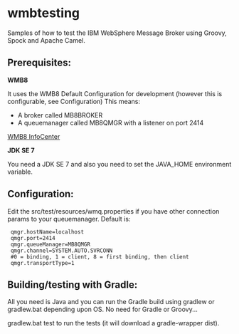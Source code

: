 wmbtesting
==========

Samples of how to test the IBM WebSphere Message Broker using Groovy, Spock and Apache Camel.

Prerequisites:
--------------

__WMB8__

It uses the WMB8 Default Configuration for development (however this is configurable, see Configuration)
This means:
*  A broker called MB8BROKER
*  A queuemanager called MB8QMGR with a listener on port 2414

[WMB8 InfoCenter](http://publib.boulder.ibm.com/infocenter/wmbhelp/v8r0m0/topic/com.ibm.etools.mft.doc/ae20200_.htm "Creating a default configuration")

__JDK SE 7__

You need a JDK SE 7 and also you need to set the JAVA_HOME environment variable.

Configuration:
--------------

Edit the src/test/resources/wmq.properties if you have other connection params to your queuemanager.
Default is:

     qmgr.hostName=localhost
     qmgr.port=2414
     qmgr.queueManager=MB8QMGR
     qmgr.channel=SYSTEM.AUTO.SVRCONN
     #0 = binding, 1 = client, 8 = first binding, then client
     qmgr.transportType=1

Building/testing with Gradle:
-----------------------------

All you need is Java and you can run the Gradle build using gradlew or gradlew.bat depending upon OS.
No need for Gradle or Groovy...

gradlew.bat test to run the tests (it will download a gradle-wrapper dist).

